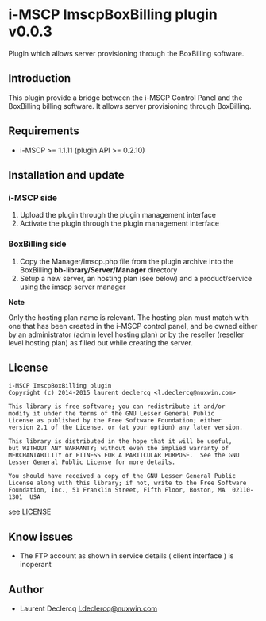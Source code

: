 # i-MSCP ImscpBoxBilling plugin v0.0.3

Plugin which allows server provisioning through the BoxBilling software.

## Introduction

This plugin provide a bridge between the i-MSCP Control Panel and the BoxBilling billing software. It allows server
provisioning through BoxBilling.

## Requirements

* i-MSCP >= 1.1.11 (plugin API >= 0.2.10)

## Installation and update

### i-MSCP side

1. Upload the plugin through the plugin management interface
2. Activate the plugin through the plugin management interface

### BoxBilling side

1. Copy the Manager/Imscp.php file from the plugin archive into the BoxBilling **bb-library/Server/Manager** directory
2. Setup a new server, an hosting plan (see below) and a product/service using the imscp server manager

**Note**

Only the hosting plan name is relevant. The hosting plan must match with one that has been created in the i-MSCP control
panel, and be owned either by an administrator (admin level hosting plan) or by the reseller (reseller level hosting plan)
as filled out while creating the server.

## License

```
i-MSCP ImscpBoxBilling plugin
Copyright (c) 2014-2015 laurent declercq <l.declercq@nuxwin.com>

This library is free software; you can redistribute it and/or
modify it under the terms of the GNU Lesser General Public
License as published by the Free Software Foundation; either
version 2.1 of the License, or (at your option) any later version.

This library is distributed in the hope that it will be useful,
but WITHOUT ANY WARRANTY; without even the implied warranty of
MERCHANTABILITY or FITNESS FOR A PARTICULAR PURPOSE.  See the GNU
Lesser General Public License for more details.

You should have received a copy of the GNU Lesser General Public
License along with this library; if not, write to the Free Software
Foundation, Inc., 51 Franklin Street, Fifth Floor, Boston, MA  02110-1301  USA
```

see [LICENSE](LICENSE)

## Know issues

* The FTP account as shown in service details ( client interface ) is inoperant

## Author

* Laurent Declercq <l.declercq@nuxwin.com>
